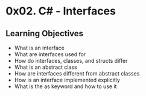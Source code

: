 # 0x02. C# - Interfaces

## Learning Objectives

+ What is an interface
+ What are interfaces used for
+ How do interfaces, classes, and structs differ
+ What is an abstract class
+ How are interfaces different from abstract classes
+ How is an interface implemented explicitly
+ What is the as keyword and how to use it